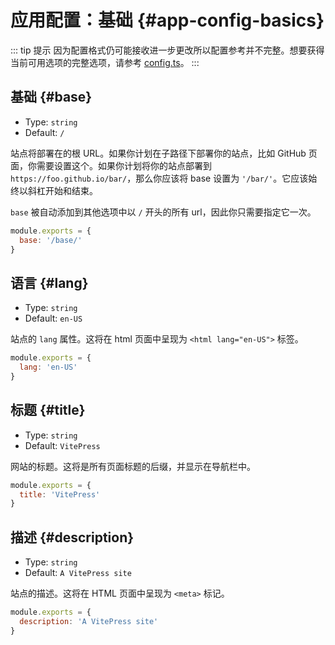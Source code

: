 # 应用配置：基础 {#app-config-basics}

::: tip 提示
因为配置格式仍可能接收进一步更改所以配置参考并不完整。想要获得当前可用选项的完整选项，请参考 [config.ts](https://github.com/vuejs/vitepress/blob/master/src/node/config.ts#L15)。
:::

## 基础 {#base}

- Type: `string`
- Default: `/`

站点将部署在的根 URL。如果你计划在子路径下部署你的站点，比如 GitHub 页面，你需要设置这个。如果你计划将你的站点部署到`https://foo.github.io/bar/`，那么你应该将 base 设置为 `'/bar/'`。它应该始终以斜杠开始和结束。

`base` 被自动添加到其他选项中以 `/` 开头的所有 url，因此你只需要指定它一次。

```js
module.exports = {
  base: '/base/'
}
```

## 语言 {#lang}

- Type: `string`
- Default: `en-US`

站点的 `lang` 属性。这将在 html 页面中呈现为 `<html lang="en-US">` 标签。

```js
module.exports = {
  lang: 'en-US'
}
```

## 标题 {#title}

- Type: `string`
- Default: `VitePress`

网站的标题。这将是所有页面标题的后缀，并显示在导航栏中。

```js
module.exports = {
  title: 'VitePress'
}
```

## 描述 {#description}

- Type: `string`
- Default: `A VitePress site`

站点的描述。这将在 HTML 页面中呈现为 `<meta>` 标记。

```js
module.exports = {
  description: 'A VitePress site'
}
```
